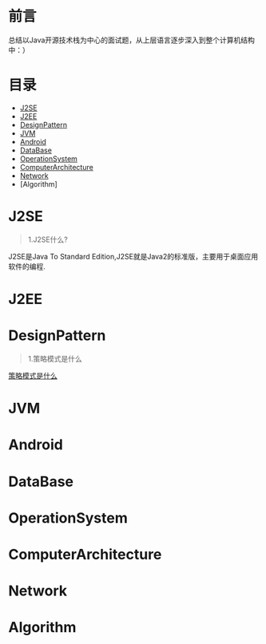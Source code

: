 # 前言
总结以Java开源技术栈为中心的面试题，从上层语言逐步深入到整个计算机结构中：）
# 目录
* [J2SE](#J2SE)
* [J2EE]()
* [DesignPattern](#DesignPattern)
* [JVM]()
* [Android]()
* [DataBase]()
* [OperationSystem]()
* [ComputerArchitecture]()
* [Network]()
* [Algorithm]


# J2SE
> 1.J2SE什么?

J2SE是Java To Standard Edition,J2SE就是Java2的标准版，主要用于桌面应用软件的编程.


# J2EE
# DesignPattern
> 1.策略模式是什么

[策略模式是什么](https://github.com/StopWorld/StopInterview/tree/master/Design_Pattern/Strategy_Pattern)

# JVM
# Android
# DataBase
# OperationSystem
# ComputerArchitecture
# Network
# Algorithm